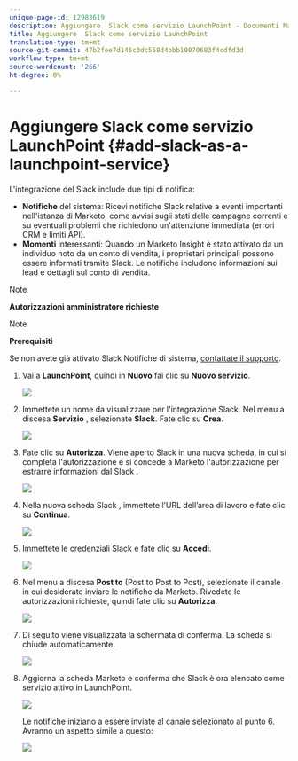 ```yaml
---
unique-page-id: 12983619
description: Aggiungere  Slack come servizio LaunchPoint - Documenti Marketo - Documentazione prodotto
title: Aggiungere  Slack come servizio LaunchPoint
translation-type: tm+mt
source-git-commit: 47b2fee7d146c3dc558d4bbb10070683f4cdfd3d
workflow-type: tm+mt
source-wordcount: '266'
ht-degree: 0%

---
```



# Aggiungere  Slack come servizio LaunchPoint {#add-slack-as-a-launchpoint-service}

L&#39;integrazione del Slack  include due tipi di notifica:

* **Notifiche** del sistema: Ricevi notifiche  Slack relative a eventi importanti nell&#39;istanza di Marketo, come avvisi sugli stati delle campagne correnti e su eventuali problemi che richiedono un&#39;attenzione immediata (errori CRM e limiti API).
* **Momenti** interessanti: Quando un Marketo Insight è stato attivato da un individuo noto da un conto di vendita, i proprietari principali possono essere informati tramite  Slack. Le notifiche includono informazioni sui lead e dettagli sul conto di vendita.

>[!NOTE]
>
>**Autorizzazioni amministratore richieste**

>[!NOTE]
>
>**Prerequisiti**
>
>Se non avete già attivato  Slack Notifiche di sistema, [contattate il supporto](http://docs.marketo.com/cdn-cgi/l/email-protection#1d6e686d6d726f695d707c6f76786972337e7270).

1. Vai a **LaunchPoint**, quindi in **Nuovo** fai clic su **Nuovo servizio**.

   ![](assets/image2017-11-27-14-3a13-3a18.png)

1. Immettete un nome da visualizzare per l&#39;integrazione  Slack. Nel menu a discesa **Servizio** , selezionate **Slack**. Fate clic su **Crea**.

   ![](assets/image2017-11-27-15-3a54-3a11.png)

1. Fate clic su **Autorizza**. Viene aperto  Slack in una nuova scheda, in cui si completa l&#39;autorizzazione e si concede a Marketo l&#39;autorizzazione per estrarre informazioni dal Slack .

   ![](assets/image2017-11-27-14-3a16-3a6.png)

1. Nella nuova scheda Slack , immettete l’URL dell’area di lavoro e fate clic su **Continua**.

   ![](assets/image2017-11-27-15-3a1-3a29.png)

1. Immettete le credenziali  Slack e fate clic su **Accedi**.

   ![](assets/image2017-11-27-15-3a1-3a3.png)

1. Nel menu a discesa **Post to** (Post to Post to Post), selezionate il canale in cui desiderate inviare le notifiche da Marketo. Rivedete le autorizzazioni richieste, quindi fate clic su **Autorizza**.

   ![](assets/image2018-1-9-13-3a21-3a50.png)

1. Di seguito viene visualizzata la schermata di conferma. La scheda si chiude automaticamente.

   ![](assets/image2017-11-27-15-3a51-3a57.png)

1. Aggiorna la scheda Marketo e conferma che  Slack è ora elencato come servizio attivo in LaunchPoint.

   ![](assets/image2017-11-27-15-3a55-3a37.png)

   Le notifiche iniziano a essere inviate al canale selezionato al punto 6. Avranno un aspetto simile a questo:

   ![](assets/samplenotification.png)

